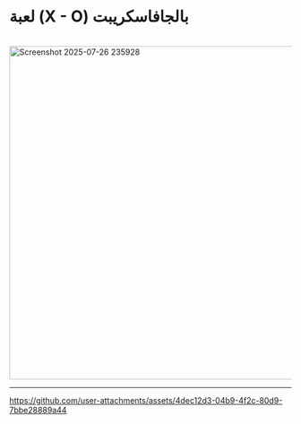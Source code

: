 

<h1> لعبة (X - O) بالجافاسكريبت  </h1>    
    <br>
<img width="626" height="595" alt="Screenshot 2025-07-26 235928" src="https://github.com/user-attachments/assets/62501f29-8182-42c1-976f-a2d6a64a07e4"/> <hr>





https://github.com/user-attachments/assets/4dec12d3-04b9-4f2c-80d9-7bbe28889a44

